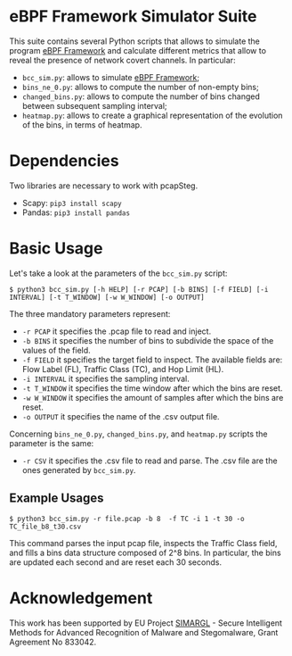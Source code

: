 # eBPF Framework Simulator Suite

This suite contains several Python scripts that allows to simulate the program [eBPF Framework](https://github.com/Ocram95/eBPF-Framework) and calculate different metrics that allow to reveal the presence of network covert channels. In particular:
- ```bcc_sim.py```: allows to simulate [eBPF Framework](https://github.com/Ocram95/eBPF-Framework);
- ```bins_ne_0.py```: allows to compute the number of non-empty bins;
- ```changed_bins.py```: allows to compute the number of bins changed between subsequent sampling interval;
- ```heatmap.py```: allows to create a graphical representation of the evolution of the bins, in terms of heatmap.


# Dependencies
Two libraries are necessary to work with pcapSteg.
- Scapy:
```pip3 install scapy```
- Pandas:
```pip3 install pandas```


# Basic Usage
Let's take a look at the parameters of the ```bcc_sim.py``` script: 
```
$ python3 bcc_sim.py [-h HELP] [-r PCAP] [-b BINS] [-f FIELD] [-i INTERVAL] [-t T_WINDOW] [-w W_WINDOW] [-o OUTPUT] 
```
The three mandatory parameters represent: 
- ```-r PCAP``` it specifies the .pcap file to read and inject.
- ```-b BINS``` it specifies the number of bins to subdivide the space of the values of the field.
- ```-f FIELD``` it specifies the target field to inspect. The available fields are: Flow Label (FL), Traffic Class (TC), and Hop Limit (HL).
- ```-i INTERVAL``` it specifies the sampling interval.
- ```-t T_WINDOW``` it specifies the time window after which the bins are reset.
- ```-w W_WINDOW``` it specifies the amount of samples after which the bins are reset.
- ```-o OUTPUT``` it specifies the name of the .csv output file.

Concerning ```bins_ne_0.py```, ```changed_bins.py```, and ```heatmap.py``` scripts the parameter is the same:
- ```-r CSV``` it specifies the .csv file to read and parse. The .csv file are the ones generated by ```bcc_sim.py```.


## Example Usages
```
$ python3 bcc_sim.py -r file.pcap -b 8  -f TC -i 1 -t 30 -o TC_file_b8_t30.csv
```
This command parses the input pcap file, inspects the Traffic Class field, and fills a bins data structure composed of 2^8 bins. In particular, the bins are updated each second and are reset each 30 seconds.

# Acknowledgement 

This work has been supported by EU Project [SIMARGL](https://simargl.eu) - Secure Intelligent Methods for Advanced Recognition of Malware and Stegomalware, Grant Agreement No 833042.
